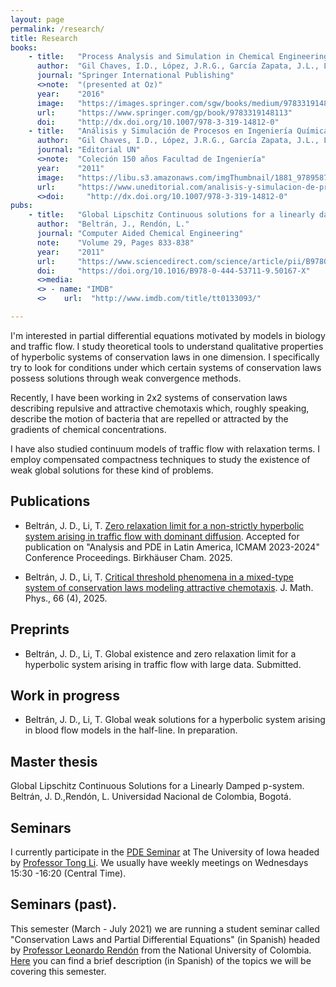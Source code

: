 ```yaml
---
layout: page
permalink: /research/
title: Research
books:
    - title:   "Process Analysis and Simulation in Chemical Engineering"
      author:  "Gil Chaves, I.D., López, J.R.G., García Zapata, J.L., Leguizamón Robayo, A., Rodríguez Niño, G."
      journal: "Springer International Publishing"
      <>note:  "(presented at Oz)"
      year:    "2016"
      image:   "https://images.springer.com/sgw/books/medium/9783319148113.jpg"
      url:     "https://www.springer.com/gp/book/9783319148113"
      doi:     "http://dx.doi.org/10.1007/978-3-319-14812-0"
    - title:   "Análisis y Simulación de Procesos en Ingeniería Química"
      author:  "Gil Chaves, I.D., López, J.R.G., García Zapata, J.L., Leguizamón Robayo, A."
      journal: "Editorial UN"
      <>note:  "Coleción 150 años Facultad de Ingeniería"
      year:    "2011"
      image:   "https://libu.s3.amazonaws.com/imgThumbnail/1881_9789587199109_unal-thmb.jpg"
      url:     "https://www.uneditorial.com/analisis-y-simulacion-de-procesos-en-ingenieria-quimica-ingenieria-en-general-1.htmlhttps://www.springer.com/gp/book/9783319148113"
      <>doi:     "http://dx.doi.org/10.1007/978-3-319-14812-0"
pubs:
    - title:   "Global Lipschitz Continuous solutions for a linearly damped p-system"
      author:  "Beltrán, J., Rendón, L."
      journal: "Computer Aided Chemical Engineering"
      note:    "Volume 29, Pages 833-838"
      year:    "2011"
      url:     "https://www.sciencedirect.com/science/article/pii/B978044453711950167X?via%3Dihub"
      doi:     "https://doi.org/10.1016/B978-0-444-53711-9.50167-X"
      <>media:
      <> - name: "IMDB"
      <>    url:  "http://www.imdb.com/title/tt0133093/"

---
```

I'm interested in partial differential equations motivated by models in biology and traffic flow. I study theoretical tools to understand qualitative properties of hyperbolic systems of conservation laws in one dimension.
I specifically try to look for conditions under which certain systems of conservation laws possess solutions through weak convergence methods.

Recently, I have been working in 2x2 systems of conservation laws describing repulsive and attractive chemotaxis which, roughly speaking, describe the motion of bacteria that are repelled or attracted by the gradients of chemical concentrations.

I have also studied continuum models of traffic flow with relaxation terms. I employ compensated compactness techniques to study the existence of weak global solutions for these kind of problems.

## Publications

- Beltrán, J. D., Li, T. [Zero relaxation limit for a non-strictly hyperbolic system arising in traffic flow with dominant diffusion](https://link.springer.com/book/9783031995569#bibliographic-information). Accepted for publication on "Analysis and PDE in Latin America, ICMAM 2023-2024" Conference Proceedings. Birkhäuser Cham. 2025.

- Beltrán, J. D., Li, T. [Critical threshold phenomena in a mixed-type system of conservation laws modeling attractive chemotaxis](https://pubs.aip.org/aip/jmp/article/66/4/041510/3344141/Critical-threshold-phenomena-in-a-mixed-type). J. Math. Phys., 66 (4), 2025.

## Preprints

- Beltrán, J. D., Li, T. Global existence and zero relaxation limit for a hyperbolic system
arising in traffic flow with large data. Submitted.

## Work in progress

- Beltrán, J. D., Li, T. Global weak solutions for a hyperbolic system arising in blood
flow models in the half-line. In preparation.


## Master thesis
Global Lipschitz Continuous Solutions for a Linearly Damped p-system. Beltrán, J. D.,Rendón, L. Universidad Nacional de Colombia, Bogotá. 
<!-- (https://drive.google.com/file/d/1_P64kWlYtXpNycHJo2yXcU1vP3zbvkrr/view?usp=sharing) -->
## Seminars
I currently participate in the [PDE Seminar](https://math.uiowa.edu/research/partial-differential-equations) at The University of Iowa headed by [Professor Tong Li](http://homepage.divms.uiowa.edu/~tli/).
We usually have weekly meetings on Wednesdays 15:30 -16:20 (Central Time).

## Seminars (past).
This semester (March - July 2021) we are running a student seminar called "Conservation Laws and Partial Differential Equations" (in Spanish) headed by [Professor Leonardo Rendón](https://scholar.google.com/citations?user=5U0ZQxcAAAAJ&hl=es) from the National University of Colombia.
[Here](https://drive.google.com/file/d/1-OGxeZ2FeTFvqHLiSpzutyo5IA7l0v2W/view?usp=sharing) you can find a brief description (in Spanish) of the topics we will be covering this semester. 



